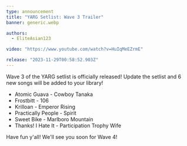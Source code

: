```yaml
---
type: announcement
title: "YARG Setlist: Wave 3 Trailer"
banner: generic.webp

authors:
  - EliteAsian123

video: "https://www.youtube.com/watch?v=HuIqMeEZrmE"

release: "2023-11-29T00:58:52.903Z"
---
```


Wave 3 of the YARG setlist is officially released! Update the setlist and 6 new songs will be added to your library!

* Atomic Guava - Cowboy Tanaka
* Frostbitt - 106
* Krilloan - Emperor Rising
* Practically People - Spirit
* Sweet Bike - Marlboro Mountain
* Thanks! I Hate It - Participation Trophy Wife

Have fun y'all! We'll see you soon for Wave 4!